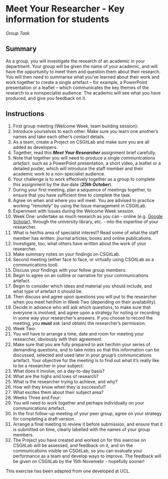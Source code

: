Meet Your Researcher - Key information for students 
=======

*Group Task*

Summary 
------

As a group, you will investigate the research of an academic in your department. Your group will be given the name of your academic, and will have the opportunity to meet them and question them about their research. 
You will then need to summarise what you’ve learned about their work and work together to create a single artefact – for example, a PowerPoint presentation or a leaflet – which communicates the key themes of the research to a nonspecialist audience. 
The academic will see what you have produced, and give you feedback on it. 

Instructions 
------

1. First group meeting (Welcome Week, team building session): 
  2. Introduce yourselves to each other. Make sure you learn one another’s names and take each other’s contact details. 
  3. As a team, create a Project on CSGitLab and make sure you are all added as developers.
2. Together, read this ***Meet Your Researcher*** assignment brief carefully. 
 3. Note that together you will need to produce a single *communications artefact*, such as a PowerPoint presentation, a short video, a leaflet or a detailed poster, which will introduce the staff member and their academic work to a non-specialist audience. 
 4. Your challenge is to work effectively together as a group to complete this assignment by the due date (***25th October***). 
3. During your first meeting, plan a sequence of meetings together, to ensure that you have sufficient time to complete the task. 
 4. Agree on when and where you will meet.  You are advised to practice working "remotely" by using the Issue management in CSGitLab.  
 5. Experiment with Issues during the Welcome Week session.
4. Week One: undertake as much research as you can - online (e.g. [Google Scholar](http://scholar.google.com)), through the university library, etc. -  into the expertise of your researcher. 
 5. What is her/his area of specialist interest? Read some of what the staﬀ  member has written: journal articles, books and online publications. 
 6. Investigate, too, what others have written about the work of your researcher. 
 7. Make summary notes on your findings on CSGitLab.
5. Second meeting (either face to face, or virtually using CSGitLab as a communications tool). 
 6. Discuss your findings with your fellow group members. 
 7. Begin to agree on an outline or narrative for your communications artefact. 
 8. Begin to consider which ideas and material you should include, and what type of artefact it should be. 
 9. Then discuss and agree upon questions you will put to the researcher when you meet her/him in Week Two (depending on their availability). 
 10. Decide in advance who will ask which questions, to make sure that everyone is involved, and agree upon a strategy for noting or recording in some way your researcher’s answers. If you choose to record the meeting, you ***must*** ask (and obtain) the researcher’s permission. 
6. Week Two: 
 7. You will have to arrange a time, date and room for meeting your researcher, obviously with their agreement. 
 8. Make sure that you are fully prepared to ask her/him your series of demanding questions, and to take notes so that this information can be discussed, selected and used later in your group’s communications artefact. Your objective for the meeting is to find out what it’s really like to be a researcher in your subject: 
   9. What does it involve, on a day-to-day basis? 
   10. What are the highs and lows of research? 
   11. What is the researcher trying to achieve, and why? 
   12. How will they know when they is successful? 
   13. What excites them about their subject area? 
7. Weeks Three and Four: 
 8. You will need to work together and perhaps individually on your communications artefact. 
 9. In the first follow-up meeting of your peer group, agree on your strategy for completing a draft version. 
 10. Arrange a final meeting to review it before submission, and ensure that it is submitted on time, clearly labelled with the names of your group members. 
 11. The Project you have created and worked on for this exercise on CSGitLab will be assessed, and feedback on it, and on the communications visible on CSGitLab, so you can evaluate your performance as a team and develop ways to improve.  The feedback will be given on CSGitLab by the 15th Novemebr - hopefully sooner! 

This exercise has been adapted from one developed at UCL.